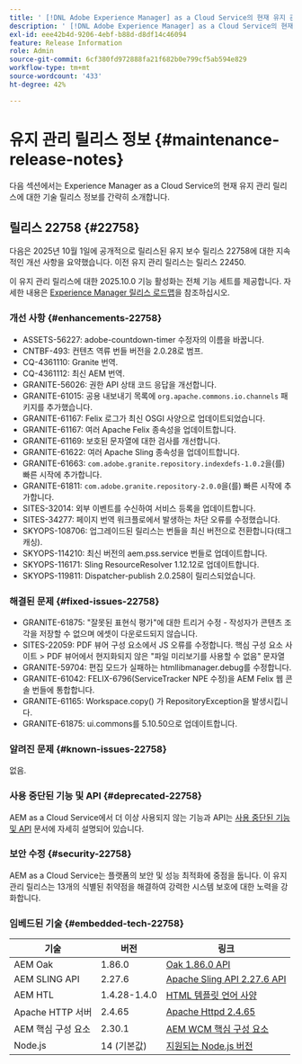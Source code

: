 ```yaml
---
title: ' [!DNL Adobe Experience Manager] as a Cloud Service의 현재 유지 관리 릴리스 정보입니다.'
description: ' [!DNL Adobe Experience Manager] as a Cloud Service의 현재 유지 관리 릴리스 정보입니다.'
exl-id: eee42b4d-9206-4ebf-b88d-d8df14c46094
feature: Release Information
role: Admin
source-git-commit: 6cf380fd972888fa21f682b0e799cf5ab594e829
workflow-type: tm+mt
source-wordcount: '433'
ht-degree: 42%

---
```



# 유지 관리 릴리스 정보 {#maintenance-release-notes}

다음 섹션에서는 Experience Manager as a Cloud Service의 현재 유지 관리 릴리스에 대한 기술 릴리스 정보를 간략히 소개합니다.

## 릴리스 22758 {#22758}

다음은 2025년 10월 1일에 공개적으로 릴리스된 유지 보수 릴리스 22758에 대한 지속적인 개선 사항을 요약했습니다. 이전 유지 관리 릴리스는 릴리스 22450.

이 유지 관리 릴리스에 대한 2025.10.0 기능 활성화는 전체 기능 세트를 제공합니다. 자세한 내용은 [Experience Manager 릴리스 로드맵](https://experienceleague.adobe.com/ko/docs/experience-manager-release-information/aem-release-updates/update-releases-roadmap)을 참조하십시오.

### 개선 사항 {#enhancements-22758}

* ASSETS-56227: adobe-countdown-timer 수정자의 이름을 바꿉니다.
* CNTBF-493: 컨텐츠 역류 번들 버전을 2.0.28로 범프.
* CQ-4361110: Granite 번역.
* CQ-4361112: 최신 AEM 번역.
* GRANITE-56026: 권한 API 상태 코드 응답을 개선합니다.
* GRANITE-61015: 공용 내보내기 목록에 `org.apache.commons.io.channels` 패키지를 추가했습니다.
* GRANITE-61167: Felix 로그가 최신 OSGI 사양으로 업데이트되었습니다.
* GRANITE-61167: 여러 Apache Felix 종속성을 업데이트합니다.
* GRANITE-61169: 보호된 문자열에 대한 검사를 개선합니다.
* GRANITE-61622: 여러 Apache Sling 종속성을 업데이트합니다.
* GRANITE-61663: `com.adobe.granite.repository.indexdefs-1.0.2`을(를) 빠른 시작에 추가합니다.
* GRANITE-61811: `com.adobe.granite.repository-2.0.0`을(를) 빠른 시작에 추가합니다.
* SITES-32014: 외부 이벤트를 수신하여 서비스 등록을 업데이트합니다.
* SITES-34277: 페이지 번역 워크플로에서 발생하는 차단 오류를 수정했습니다.
* SKYOPS-108706: 업그레이드된 릴리스는 번들을 최신 버전으로 전환합니다(태그 캐싱).
* SKYOPS-114210: 최신 버전의 aem.pss.service 번들로 업데이트합니다.
* SKYOPS-116171: Sling ResourceResolver 1.12.12로 업데이트합니다.
* SKYOPS-119811: Dispatcher-publish 2.0.258이 릴리스되었습니다.

### 해결된 문제 {#fixed-issues-22758}

* GRANITE-61875: &quot;잘못된 표현식 평가&quot;에 대한 트리거 수정 - 작성자가 콘텐츠 조각을 저장할 수 없으며 에셋이 다운로드되지 않습니다.
* SITES-22059: PDF 뷰어 구성 요소에서 JS 오류를 수정합니다. 핵심 구성 요소 사이트 > PDF 뷰어에서 현지화되지 않은 &quot;파일 미리보기를 사용할 수 없음&quot; 문자열
* GRANITE-59704: 편집 모드가 실패하는 htmllibmanager.debug를 수정합니다.
* GRANITE-61042: FELIX-6796(ServiceTracker NPE 수정)을 AEM Felix 웹 콘솔 번들에 통합합니다.
* GRANITE-61165: Workspace.copy() 가 RepositoryException을 발생시킵니다.
* GRANITE-61875: ui.commons를 5.10.50으로 업데이트합니다.

### 알려진 문제 {#known-issues-22758}

없음.

### 사용 중단된 기능 및 API {#deprecated-22758}

AEM as a Cloud Service에서 더 이상 사용되지 않는 기능과 API는 [사용 중단된 기능 및 API](/help/release-notes/deprecated-removed-features.md) 문서에 자세히 설명되어 있습니다.

### 보안 수정 {#security-22758}

AEM as a Cloud Service는 플랫폼의 보안 및 성능 최적화에 중점을 둡니다. 이 유지 관리 릴리스는 13개의 식별된 취약점을 해결하여 강력한 시스템 보호에 대한 노력을 강화합니다.

### 임베드된 기술 {#embedded-tech-22758}

| 기술 | 버전 | 링크 |
|---|---|---|
| AEM Oak | 1.86.0 | [Oak 1.86.0 API](https://www.javadoc.io/doc/org.apache.jackrabbit/oak-api/1.86/index.html) |
| AEM SLING API | 2.27.6 | [Apache Sling API 2.27.6 API](https://www.javadoc.io/doc/org.apache.sling/org.apache.sling.api/latest/index.html) |
| AEM HTL | 1.4.28-1.4.0 | [HTML 템플릿 언어 사양](https://github.com/adobe/htl-spec) |
| Apache HTTP 서버 | 2.4.65 | [Apache Httpd 2.4.65](https://apache.googlesource.com/httpd/+/refs/tags/2.4.65/CHANGES) |
| AEM 핵심 구성 요소 | 2.30.1 | [AEM WCM 핵심 구성 요소](https://github.com/adobe/aem-core-wcm-components) |
| Node.js | 14 (기본값) | [지원되는 Node.js 버전](https://experienceleague.adobe.com/ko/docs/experience-manager-cloud-service/content/implementing/developing/developing-with-front-end-pipelines#node-versions) |
